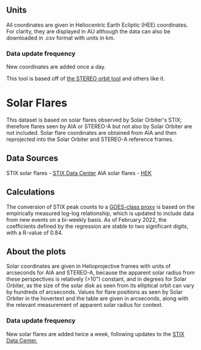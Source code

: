 &nbsp;

## Units

All coordinates are given in Heliocentric Earth Ecliptic (HEE) coordinates. For clarity, they are displayed in AU although the data can also be downloaded in .csv format with units in km.

### Data update frequency

New coordinates are added once a day. 


This tool is based off of [the STEREO orbit tool](https://stereo-ssc.nascom.nasa.gov/where.shtml) and others like it.

# Solar Flares

This dataset is based on solar flares observed by Solar Orbiter's STIX; therefore flares seen by AIA or STEREO-A but not also by Solar Orbiter are not included. Solar flare coordinates are obtained from AIA and then reprojected into the Solar Orbiter and STEREO-A reference frames.

## Data Sources

STIX solar flares - [STIX Data Center](https://pub023.cs.technik.fhnw.ch/)
AIA solar flares - [HEK](https://www.lmsal.com/hek/)

## Calculations

The conversion of STIX peak counts to a [GOES-class proxy](https://pub023.cs.technik.fhnw.ch/wiki/index.php?title=GOES_Flux_vs_STIX_counts) is based on the empirically measured log-log relationship, which is updated to include data from new events on a bi-weekly basis. As of February 2022, the coefficients defined by the regression are stable to two significant digits, with a R-value of 0.84.

## About the plots

Solar coordinates are given in Helioprojective frames with units of arcseconds for AIA and STEREO-A, because the apparent solar radius from these perspectives is relatively (>10") constant, and in degrees for Solar Orbiter, as the size of the solar disk as seen from its elliptical orbit can vary by hundreds of arcseconds. Values for flare positions as seen by Solar Orbiter in the hovertext and the table are given in arcseconds, along with the relevant measurement of apparent solar radius for context.

### Data update frequency

New solar flares are added twice a week, following updates to the [STIX Data Center.](https://pub023.cs.technik.fhnw.ch/)

